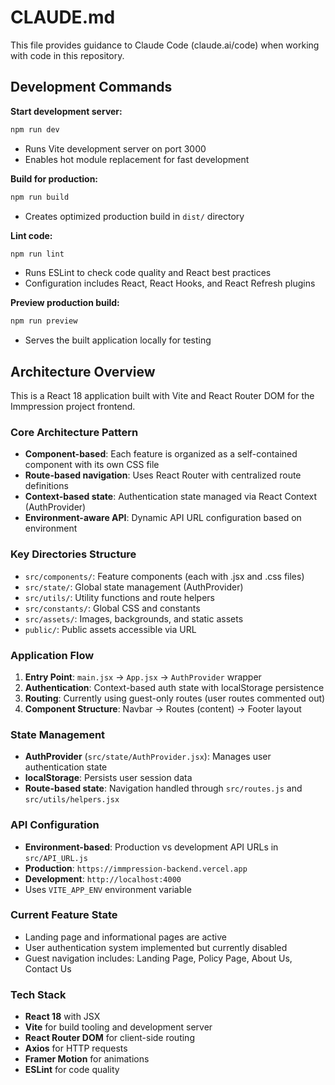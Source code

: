 # CLAUDE.md

This file provides guidance to Claude Code (claude.ai/code) when working with code in this repository.

## Development Commands

**Start development server:**
```bash
npm run dev
```
- Runs Vite development server on port 3000
- Enables hot module replacement for fast development

**Build for production:**
```bash
npm run build
```
- Creates optimized production build in `dist/` directory

**Lint code:**
```bash
npm run lint
```
- Runs ESLint to check code quality and React best practices
- Configuration includes React, React Hooks, and React Refresh plugins

**Preview production build:**
```bash
npm run preview
```
- Serves the built application locally for testing

## Architecture Overview

This is a React 18 application built with Vite and React Router DOM for the Immpression project frontend.

### Core Architecture Pattern
- **Component-based**: Each feature is organized as a self-contained component with its own CSS file
- **Route-based navigation**: Uses React Router with centralized route definitions
- **Context-based state**: Authentication state managed via React Context (AuthProvider)
- **Environment-aware API**: Dynamic API URL configuration based on environment

### Key Directories Structure
- `src/components/`: Feature components (each with .jsx and .css files)
- `src/state/`: Global state management (AuthProvider)
- `src/utils/`: Utility functions and route helpers
- `src/constants/`: Global CSS and constants
- `src/assets/`: Images, backgrounds, and static assets
- `public/`: Public assets accessible via URL

### Application Flow
1. **Entry Point**: `main.jsx` → `App.jsx` → `AuthProvider` wrapper
2. **Authentication**: Context-based auth state with localStorage persistence
3. **Routing**: Currently using guest-only routes (user routes commented out)
4. **Component Structure**: Navbar → Routes (content) → Footer layout

### State Management
- **AuthProvider** (`src/state/AuthProvider.jsx`): Manages user authentication state
- **localStorage**: Persists user session data
- **Route-based state**: Navigation handled through `src/routes.js` and `src/utils/helpers.jsx`

### API Configuration
- **Environment-based**: Production vs development API URLs in `src/API_URL.js`
- **Production**: `https://immpression-backend.vercel.app`
- **Development**: `http://localhost:4000`
- Uses `VITE_APP_ENV` environment variable

### Current Feature State
- Landing page and informational pages are active
- User authentication system implemented but currently disabled
- Guest navigation includes: Landing Page, Policy Page, About Us, Contact Us

### Tech Stack
- **React 18** with JSX
- **Vite** for build tooling and development server
- **React Router DOM** for client-side routing
- **Axios** for HTTP requests
- **Framer Motion** for animations
- **ESLint** for code quality